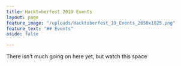 ```yaml
---
title: Hacktoberfest 2019 Events
layout: page
feature_image: "/uploads/Hacktoberfest_19_Events_2050x1025.png"
feature_text: "## Events"
aside: false

---
```

There isn't much going on here yet, but watch this space